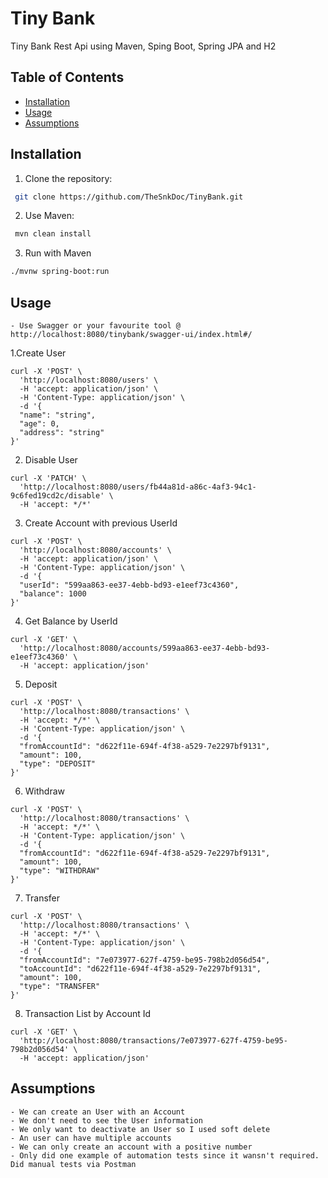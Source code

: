 # Tiny Bank
Tiny Bank Rest Api using Maven, Sping Boot, Spring JPA and H2

## Table of Contents
- [Installation](#installation)
- [Usage](#usage)
- [Assumptions](#assumptions)

## Installation
1. Clone the repository:
```bash
 git clone https://github.com/TheSnkDoc/TinyBank.git
```
2. Use Maven:
```bash
 mvn clean install
```
3. Run with Maven
```bash
./mvnw spring-boot:run
```
## Usage
    - Use Swagger or your favourite tool @ http://localhost:8080/tinybank/swagger-ui/index.html#/
1.Create User
````
curl -X 'POST' \
  'http://localhost:8080/users' \
  -H 'accept: application/json' \
  -H 'Content-Type: application/json' \
  -d '{
  "name": "string",
  "age": 0,
  "address": "string"
}'
````
2. Disable User
````
curl -X 'PATCH' \
  'http://localhost:8080/users/fb44a81d-a86c-4af3-94c1-9c6fed19cd2c/disable' \
  -H 'accept: */*'
````
3. Create Account with previous UserId
````
curl -X 'POST' \
  'http://localhost:8080/accounts' \
  -H 'accept: application/json' \
  -H 'Content-Type: application/json' \
  -d '{
  "userId": "599aa863-ee37-4ebb-bd93-e1eef73c4360",
  "balance": 1000
}'
````
4. Get Balance by UserId
````
curl -X 'GET' \
  'http://localhost:8080/accounts/599aa863-ee37-4ebb-bd93-e1eef73c4360' \
  -H 'accept: application/json'
````
5. Deposit 
````
curl -X 'POST' \
  'http://localhost:8080/transactions' \
  -H 'accept: */*' \
  -H 'Content-Type: application/json' \
  -d '{
  "fromAccountId": "d622f11e-694f-4f38-a529-7e2297bf9131",
  "amount": 100,
  "type": "DEPOSIT"
}'
````
6. Withdraw
````
curl -X 'POST' \
  'http://localhost:8080/transactions' \
  -H 'accept: */*' \
  -H 'Content-Type: application/json' \
  -d '{
  "fromAccountId": "d622f11e-694f-4f38-a529-7e2297bf9131",
  "amount": 100,
  "type": "WITHDRAW"
}'
````
7. Transfer
````
curl -X 'POST' \
  'http://localhost:8080/transactions' \
  -H 'accept: */*' \
  -H 'Content-Type: application/json' \
  -d '{
  "fromAccountId": "7e073977-627f-4759-be95-798b2d056d54",
  "toAccountId": "d622f11e-694f-4f38-a529-7e2297bf9131",
  "amount": 100,
  "type": "TRANSFER"
}'
````
8. Transaction List by Account Id
````
curl -X 'GET' \
  'http://localhost:8080/transactions/7e073977-627f-4759-be95-798b2d056d54' \
  -H 'accept: application/json'
````

## Assumptions
    - We can create an User with an Account
    - We don't need to see the User information
    - We only want to deactivate an User so I used soft delete
    - An user can have multiple accounts
    - We can only create an account with a positive number
    - Only did one example of automation tests since it wansn't required. Did manual tests via Postman